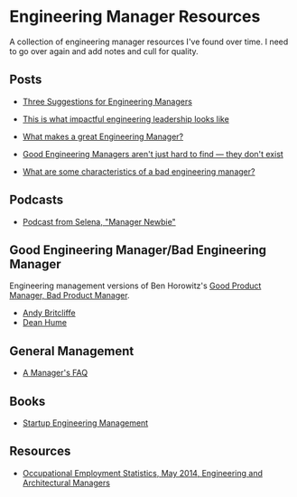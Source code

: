 # Engineering Manager Resources

A collection of engineering manager resources I've found over time.
I need to go over again and add notes and cull for quality.

## Posts

* [Three Suggestions for Engineering Managers](http://www.kevgibbs.com/2011/08/3-suggestions-for-engineering-managers)

* [This is what impactful engineering leadership looks like](http://firstround.com/review/this-is-what-impactful-engineering-leadership-looks-like/)

* [What makes a great Engineering Manager?](http://www.designnews.com/author.asp?doc_id=231932)

* [Good Engineering Managers aren't just hard to find — they don't exist](http://venturebeat.com/2014/02/13/good-engineering-managers-arent-just-hard-to-find-they-dont-exit/)

* [What are some characteristics of a bad engineering manager?](https://www.quora.com/What-are-the-characteristics-of-a-bad-engineering-manager?share=1)

## Podcasts

* [Podcast from Selena, "Manager Newbie"](http://www.codenewbie.org/podcast/manager-newbie)

## Good Engineering Manager/Bad Engineering Manager

Engineering management versions of Ben Horowitz's [Good Product Manager, Bad Product Manager](http://a16z.com/2012/06/15/good-product-managerbad-product-manager/).

* [Andy Britcliffe](http://www.andybritcliffe.com/post/80176050027/good-engineering-managerbad-engineer-manager)
* [Dean Hume](http://deanhume.com/Home/BlogPost/good-engineering-manager---bad-engineering-manager/9123)

## General Management

* [A Manager's FAQ](https://readthink.com/a-managers-faq-35858a229f84#.74mp0kbv6)

## Books

* [Startup Engineering Management](http://books.piaw.net/management/index.html)

## Resources

* [Occupational Employment Statistics, May 2014, Engineering and Architectural Managers](
http://www.bls.gov/oes/current/oes119041.htm#%285%29)
